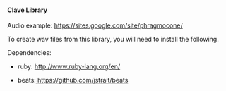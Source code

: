 #### Clave Library 

Audio example: [ https://sites.google.com/site/phragmocone/ ]( @phragmocone )
 
To create wav files from this library, 
you will need to install the following.

Dependencies: 

  - ruby: [ http://www.ruby-lang.org/en/ ]( http://www.ruby-lang.org/en/ ) 

  - beats:[ https://github.com/jstrait/beats ]( https://github.com/jstrait/beats ) 
